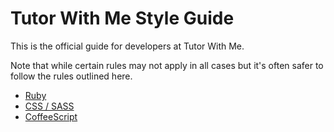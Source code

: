 # Tutor With Me Style Guide

This is the official guide for developers at Tutor With Me.

Note that while certain rules may not apply in all cases but it's often safer to follow the rules outlined here.

* [Ruby](https://github.com/tutorwithme/style-guide/blob/master/Ruby.md)
* [CSS / SASS](https://github.com/tutorwithme/style-guide/blob/master/CSS.md)
* [CoffeeScript](https://github.com/tutorwithme/style-guide/blob/master/CoffeeScript.md)